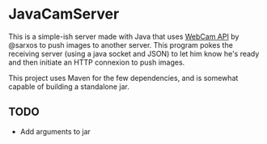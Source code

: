# JavaCamServer
This is a simple-ish server made with Java that uses [WebCam API](https://github.com/sarxos/webcam-capture) by @sarxos to push images to another server. This program pokes the receiving server (using a java socket and JSON) to let him know he's ready and then initiate an HTTP connexion to push images.

This project uses Maven for the few dependencies, and is somewhat capable of building a standalone jar.

## TODO
- Add arguments to jar
